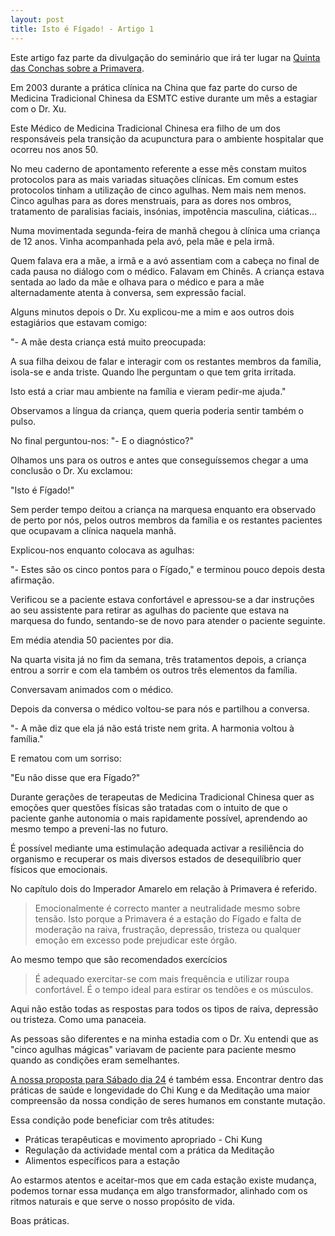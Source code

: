 ```yaml
---
layout: post
title: Isto é Fígado! - Artigo 1
---
```

Este artigo faz parte da divulgação do seminário que irá ter lugar na [Quinta das Conchas sobre a Primavera](http://devagar.org/parque.html). 

Em 2003 durante a prática clínica na China que faz parte do curso de Medicina Tradicional Chinesa da ESMTC estive durante um mês a estagiar com o Dr. Xu.

Este Médico de Medicina Tradicional Chinesa era filho de um dos responsáveis pela transição da acupunctura para o ambiente hospitalar que ocorreu nos anos 50. 

No meu caderno de apontamento referente a esse mês constam muitos protocolos para as mais variadas situações clínicas. Em comum estes protocolos tinham a utilização de cinco agulhas. Nem mais nem menos. Cinco agulhas para as dores menstruais, para as dores nos ombros, tratamento de paralisias faciais, insónias, impotência masculina, ciáticas...

Numa movimentada segunda-feira de manhã chegou à clínica uma criança de 12 anos. Vinha acompanhada pela avó, pela mãe e pela irmã.

Quem falava era a mãe, a irmã e a avó assentiam com a cabeça no final de cada pausa no diálogo com o médico. Falavam em Chinês. A criança estava sentada ao lado da mãe e olhava para o médico e para a mãe alternadamente atenta à conversa, sem expressão facial. 

Alguns minutos depois o Dr. Xu explicou-me a mim e aos outros dois estagiários que estavam comigo: 

"- A mãe desta criança está muito preocupada: 

A sua filha deixou de falar e interagir com os restantes membros da família, isola-se e anda triste. Quando lhe perguntam o que tem grita irritada.

Isto está a criar mau ambiente na família e vieram pedir-me ajuda."

Observamos a língua da criança, quem queria poderia sentir também o pulso. 

No final perguntou-nos: "- E o diagnóstico?"

Olhamos uns para os outros e antes que conseguíssemos chegar a uma conclusão o Dr. Xu exclamou:

"Isto é Fígado!"

Sem perder tempo deitou a criança na marquesa enquanto era observado de perto por nós, pelos outros membros da família e os restantes pacientes que ocupavam a clínica naquela manhã.   

Explicou-nos enquanto colocava as agulhas:

"- Estes são os cinco pontos para o Fígado," e terminou pouco depois desta afirmação. 

Verificou se a paciente estava confortável e apressou-se a dar instruções ao seu assistente para retirar as agulhas do paciente que estava na marquesa do fundo, sentando-se de novo para atender o paciente seguinte.

Em média atendia 50 pacientes por dia. 

Na quarta visita já no fim da semana, três tratamentos depois, a criança entrou a sorrir e com ela também os outros três elementos da família. 

Conversavam animados com o médico.

Depois da conversa o médico voltou-se para nós e partilhou a conversa.

"- A mãe diz que ela já não está triste nem grita. A harmonia voltou à família."

E rematou com um sorriso:

"Eu não disse que era Fígado?" 

Durante gerações de terapeutas de Medicina Tradicional Chinesa quer as emoções quer questões físicas são tratadas com o intuito de que o paciente ganhe autonomia o mais rapidamente possível, aprendendo ao mesmo tempo a preveni-las no futuro.  

É possível mediante uma estimulação adequada activar a resiliência do organismo e recuperar os mais diversos estados de desequilíbrio quer físicos que emocionais.  

No capítulo dois do Imperador Amarelo em relação à Primavera é referido.  

>Emocionalmente é correcto manter a neutralidade mesmo sobre tensão. Isto porque a Primavera é a estação do Fígado e falta de moderação na raiva, frustração, depressão, tristeza ou qualquer emoção em excesso pode prejudicar este órgão.

Ao mesmo tempo que são recomendados exercícios 

>É adequado exercitar-se com mais frequência e utilizar roupa confortável. É o tempo ideal para estirar os tendões e os músculos.

Aqui não estão todas as respostas para todos os tipos de raiva, depressão ou tristeza. Como uma panaceia.

As pessoas são diferentes e na minha estadia com o Dr. Xu entendi que as "cinco agulhas mágicas" variavam de paciente para paciente mesmo quando as condições eram semelhantes. 

[A nossa proposta para Sábado dia 24](http://devagar.org/parque.html) é também essa. Encontrar dentro das práticas de saúde e longevidade do Chi Kung e da Meditação uma maior compreensão da nossa condição de seres humanos em constante mutação. 

Essa condição pode beneficiar com três atitudes:

* Práticas terapêuticas e movimento apropriado - Chi Kung
* Regulação da actividade mental com a prática da Meditação
* Alimentos específicos para a estação

Ao estarmos atentos e aceitar-mos que em cada estação existe mudança, podemos  tornar essa mudança em algo transformador, alinhado com os ritmos naturais e que serve o nosso propósito de vida. 

Boas práticas. 

